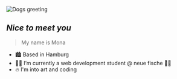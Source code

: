 ![Dogs greeting](https://media.giphy.com/media/v1.Y2lkPTc5MGI3NjExNjEzYTE0OTZmMmExODc0NDZmZTg2OWY1YzI0YzNlNDIzMzcyYjFjMiZlcD12MV9pbnRlcm5hbF9naWZzX2dpZklkJmN0PWc/cnhihejresqSAcHYww/giphy.gif)

## _Nice to meet you_

>My name is Mona

- 🏙 Based in Hamburg
- 👩‍💻 I’m currently a web development student @ neue fische 🐠🐠
- 🔥 I'm into art and coding




